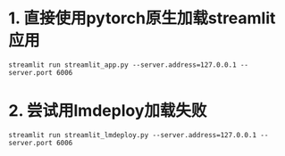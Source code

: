 # 1. 直接使用pytorch原生加载streamlit应用

    streamlit run streamlit_app.py --server.address=127.0.0.1 --server.port 6006

# 2. 尝试用lmdeploy加载失败

    streamlit run streamlit_lmdeploy.py --server.address=127.0.0.1 --server.port 6006 

